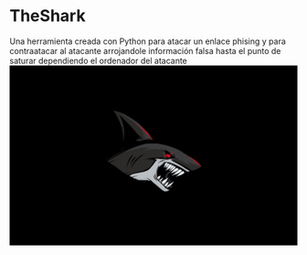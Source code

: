 # TheShark
Una herramienta creada con Python para atacar un enlace phising y para contraatacar al atacante arrojandole información falsa hasta el punto de saturar dependiendo el ordenador del atacante 
![Screenshot](shark-dark-5k-wc-1440x900.jpg)
